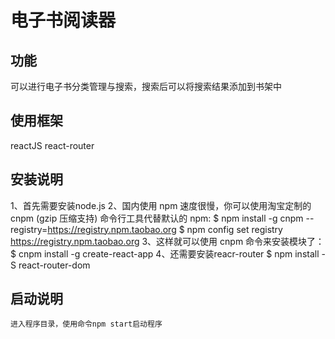 # 电子书阅读器
## 功能
可以进行电子书分类管理与搜索，搜索后可以将搜索结果添加到书架中
## 使用框架
reactJS
react-router
## 安装说明
1、首先需要安装node.js
2、国内使用 npm 速度很慢，你可以使用淘宝定制的 cnpm (gzip 压缩支持) 命令行工具代替默认的 npm:
  $ npm install -g cnpm --registry=https://registry.npm.taobao.org
  $ npm config set registry https://registry.npm.taobao.org
3、这样就可以使用 cnpm 命令来安装模块了：
  $ cnpm install -g create-react-app
4、还需要安装reacr-router
   $ npm install -S react-router-dom
## 启动说明
    进入程序目录，使用命令npm start启动程序
